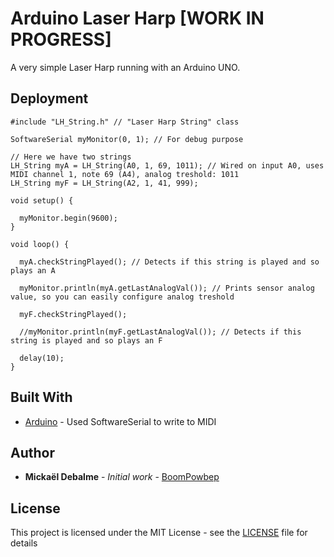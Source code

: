# Arduino Laser Harp [WORK IN PROGRESS]

A very simple Laser Harp running with an Arduino UNO.

## Deployment

```
#include "LH_String.h" // "Laser Harp String" class

SoftwareSerial myMonitor(0, 1); // For debug purpose

// Here we have two strings
LH_String myA = LH_String(A0, 1, 69, 1011); // Wired on input A0, uses MIDI channel 1, note 69 (A4), analog treshold: 1011
LH_String myF = LH_String(A2, 1, 41, 999);

void setup() {

  myMonitor.begin(9600);
}

void loop() {

  myA.checkStringPlayed(); // Detects if this string is played and so plays an A
  
  myMonitor.println(myA.getLastAnalogVal()); // Prints sensor analog value, so you can easily configure analog treshold
  
  myF.checkStringPlayed();
  
  //myMonitor.println(myF.getLastAnalogVal()); // Detects if this string is played and so plays an F
  
  delay(10);
}
```

## Built With

* [Arduino](https://www.arduino.cc/en/Tutorial/Midi) - Used SoftwareSerial to write to MIDI

## Author

* **Mickaël Debalme** - *Initial work* - [BoomPowbep](https://github.com/BoomPowbep)

## License

This project is licensed under the MIT License - see the [LICENSE](LICENSE) file for details
